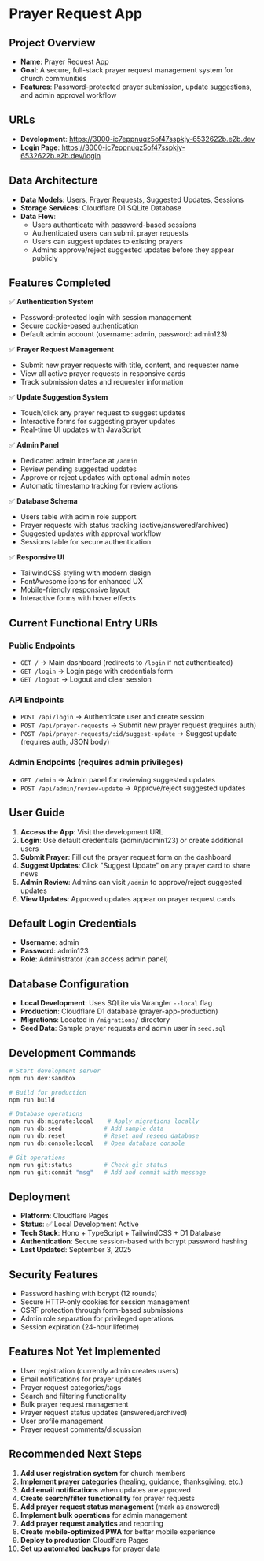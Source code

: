 # Prayer Request App

## Project Overview
- **Name**: Prayer Request App
- **Goal**: A secure, full-stack prayer request management system for church communities
- **Features**: Password-protected prayer submission, update suggestions, and admin approval workflow

## URLs
- **Development**: https://3000-ic7eppnuqz5of47sspkjy-6532622b.e2b.dev
- **Login Page**: https://3000-ic7eppnuqz5of47sspkjy-6532622b.e2b.dev/login

## Data Architecture
- **Data Models**: Users, Prayer Requests, Suggested Updates, Sessions
- **Storage Services**: Cloudflare D1 SQLite Database
- **Data Flow**: 
  - Users authenticate with password-based sessions
  - Authenticated users can submit prayer requests
  - Users can suggest updates to existing prayers
  - Admins approve/reject suggested updates before they appear publicly

## Features Completed
✅ **Authentication System**
- Password-protected login with session management
- Secure cookie-based authentication
- Default admin account (username: admin, password: admin123)

✅ **Prayer Request Management**
- Submit new prayer requests with title, content, and requester name
- View all active prayer requests in responsive cards
- Track submission dates and requester information

✅ **Update Suggestion System**
- Touch/click any prayer request to suggest updates
- Interactive forms for suggesting prayer updates
- Real-time UI updates with JavaScript

✅ **Admin Panel**
- Dedicated admin interface at `/admin`
- Review pending suggested updates
- Approve or reject updates with optional admin notes
- Automatic timestamp tracking for review actions

✅ **Database Schema**
- Users table with admin role support
- Prayer requests with status tracking (active/answered/archived)
- Suggested updates with approval workflow
- Sessions table for secure authentication

✅ **Responsive UI**
- TailwindCSS styling with modern design
- FontAwesome icons for enhanced UX
- Mobile-friendly responsive layout
- Interactive forms with hover effects

## Current Functional Entry URIs

### Public Endpoints
- `GET /` → Main dashboard (redirects to `/login` if not authenticated)
- `GET /login` → Login page with credentials form
- `GET /logout` → Logout and clear session

### API Endpoints
- `POST /api/login` → Authenticate user and create session
- `POST /api/prayer-requests` → Submit new prayer request (requires auth)
- `POST /api/prayer-requests/:id/suggest-update` → Suggest update (requires auth, JSON body)

### Admin Endpoints (requires admin privileges)
- `GET /admin` → Admin panel for reviewing suggested updates
- `POST /api/admin/review-update` → Approve/reject suggested updates

## User Guide
1. **Access the App**: Visit the development URL
2. **Login**: Use default credentials (admin/admin123) or create additional users
3. **Submit Prayer**: Fill out the prayer request form on the dashboard
4. **Suggest Updates**: Click "Suggest Update" on any prayer card to share news
5. **Admin Review**: Admins can visit `/admin` to approve/reject suggested updates
6. **View Updates**: Approved updates appear on prayer request cards

## Default Login Credentials
- **Username**: admin
- **Password**: admin123
- **Role**: Administrator (can access admin panel)

## Database Configuration
- **Local Development**: Uses SQLite via Wrangler `--local` flag
- **Production**: Cloudflare D1 database (prayer-app-production)
- **Migrations**: Located in `/migrations/` directory
- **Seed Data**: Sample prayer requests and admin user in `seed.sql`

## Development Commands
```bash
# Start development server
npm run dev:sandbox

# Build for production
npm run build

# Database operations
npm run db:migrate:local    # Apply migrations locally
npm run db:seed            # Add sample data
npm run db:reset           # Reset and reseed database
npm run db:console:local   # Open database console

# Git operations
npm run git:status         # Check git status
npm run git:commit "msg"   # Add and commit with message
```

## Deployment
- **Platform**: Cloudflare Pages
- **Status**: ✅ Local Development Active
- **Tech Stack**: Hono + TypeScript + TailwindCSS + D1 Database
- **Authentication**: Secure session-based with bcrypt password hashing
- **Last Updated**: September 3, 2025

## Security Features
- Password hashing with bcrypt (12 rounds)
- Secure HTTP-only cookies for session management
- CSRF protection through form-based submissions
- Admin role separation for privileged operations
- Session expiration (24-hour lifetime)

## Features Not Yet Implemented
- User registration (currently admin creates users)
- Email notifications for prayer updates
- Prayer request categories/tags
- Search and filtering functionality
- Bulk prayer request management
- Prayer request status updates (answered/archived)
- User profile management
- Prayer request comments/discussion

## Recommended Next Steps
1. **Add user registration system** for church members
2. **Implement prayer categories** (healing, guidance, thanksgiving, etc.)
3. **Add email notifications** when updates are approved
4. **Create search/filter functionality** for prayer requests
5. **Add prayer request status management** (mark as answered)
6. **Implement bulk operations** for admin management
7. **Add prayer request analytics** and reporting
8. **Create mobile-optimized PWA** for better mobile experience
9. **Deploy to production** Cloudflare Pages
10. **Set up automated backups** for prayer data